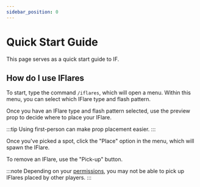 ```yaml
---
sidebar_position: 0
---
```


# Quick Start Guide

This page serves as a quick start guide to IF.

## How do I use IFlares
To start, type the command `/iflares`, which will open a menu. Within this menu, you can select which IFlare type and flash pattern.

Once you have an IFlare type and flash pattern selected, use the preview prop to decide where to place your IFlare.

:::tip
Using first-person can make prop placement easier.
:::

Once you've picked a spot, click the "Place" option in the menu, which will spawn the IFlare.

To remove an IFlare, use the "Pick-up" button.

:::note
Depending on your [permissions](../config.md#permissions), you may not be able to pick up IFlares placed by other players.
:::
